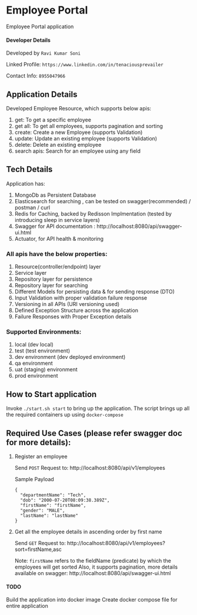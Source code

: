 # Employee Portal
Employee Portal application

#### Developer Details
Developed by `Ravi Kumar Soni`

Linked Profile: `https://www.linkedin.com/in/tenaciousprevailer`

Contact Info: `8955047966`

## Application Details
Developed Employee Resource, which supports below apis: 
1. get:  To get a specific employee
2. get all: To get all employees, supports pagination and sorting
3. create: Create a new Employee (supports Validation)
4. update: Update an existing employee (supports Validation)
5. delete: Delete an existing employee
6. search apis: Search for an employee using any field

## Tech Details
Application has:
1. MongoDb as Persistent Database
2. Elasticsearch for searching , can be tested on swagger(recommended) / postman / curl
3. Redis for Caching, backed by Redisson Implmentation (tested by introducing sleep in service layers)
4. Swagger for API documentation : http://localhost:8080/api/swagger-ui.html 
5. Actuator, for API health & monitoring

### All apis have the below properties:
1. Resource(controller/endpoint) layer
2. Service layer
3. Repository layer for persistence
4. Repository layer for searching
5. Different Models for persisting data & for sending response (DTO)
6. Input Validation with proper validation failure response
7. Versioning in all APIs (URI versioning used)
8. Defined Exception Structure across the application
9. Failure Responses with Proper Exception details

### Supported Environments:
1. local (dev local)
2. test (test environment)
3. dev environment (dev deployed environment)
4. qa environment
5. uat (staging) environment
6. prod environment

## How to Start application
Invoke `./start.sh start` to bring up the application.
The script brings up all the required containers up using `docker-compose`

## Required Use Cases (please refer swagger doc for more details):
1. Register an employee 
    
    Send `POST` Request to: http://localhost:8080/api/v1/employees
    
    Sample Payload
    
    ```
    {
      "departmentName": "Tech",
      "dob": "2000-07-20T08:09:38.389Z",
      "firstName": "firstName",
      "gender": "MALE",
      "lastName": "lastName"
    }
    ```

2. Get all the employee details in ascending order by first name

    Send `GET` Request to: http://localhost:8080/api/v1/employees?sort=firstName,asc
    
    Note: `firstName` refers to the fieldName (predicate) by which the employees will get sorted
    Also, it supports pagination, more details available on swagger: http://localhost:8080/api/swagger-ui.html 
    
#### TODO
Build the application into docker image
Create docker compose file for entire application
